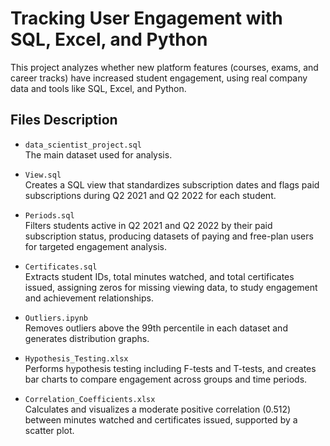 # Tracking User Engagement with SQL, Excel, and Python

This project analyzes whether new platform features (courses, exams, and career tracks) have increased student engagement, using real company data and tools like SQL, Excel, and Python.

## Files Description

- `data_scientist_project.sql`  
  The main dataset used for analysis.

- `View.sql`  
  Creates a SQL view that standardizes subscription dates and flags paid subscriptions during Q2 2021 and Q2 2022 for each student.

- `Periods.sql`  
  Filters students active in Q2 2021 and Q2 2022 by their paid subscription status, producing datasets of paying and free-plan users for targeted engagement analysis.

- `Certificates.sql`  
  Extracts student IDs, total minutes watched, and total certificates issued, assigning zeros for missing viewing data, to study engagement and achievement relationships.

- `Outliers.ipynb`  
  Removes outliers above the 99th percentile in each dataset and generates distribution graphs.

- `Hypothesis_Testing.xlsx`  
  Performs hypothesis testing including F-tests and T-tests, and creates bar charts to compare engagement across groups and time periods.

- `Correlation_Coefficients.xlsx`  
  Calculates and visualizes a moderate positive correlation (0.512) between minutes watched and certificates issued, supported by a scatter plot.

